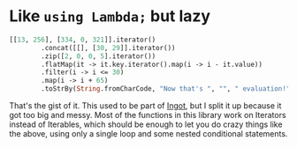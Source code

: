 # Like `using Lambda;` but lazy
```haxe
[[13, 256], [334, 0, 321]].iterator()
        .concat([[], [30, 29]].iterator())
        .zip([2, 0, 0, 5].iterator())
        .flatMap(it -> it.key.iterator().map(i -> i - it.value))
        .filter(i -> i <= 30)
        .map(i -> i + 65)
        .toStrBy(String.fromCharCode, "Now that's ", "", " evaluation!");
```

That's the gist of it. This used to be part of [Ingot](https://github.com/BJogart/ingot), but I split it up because it got too big and messy. Most of the functions in this library work on Iterators instead of Iterables, which should be enough to let you do crazy things like the above, using only a single loop and some nested conditional statements.
